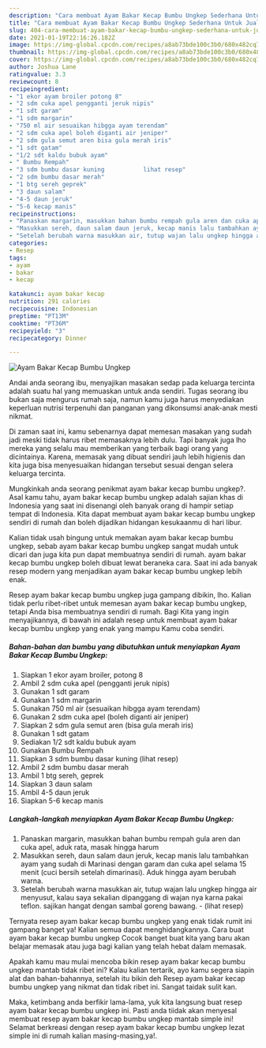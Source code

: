 ```yaml
---
description: "Cara membuat Ayam Bakar Kecap Bumbu Ungkep Sederhana Untuk Jualan"
title: "Cara membuat Ayam Bakar Kecap Bumbu Ungkep Sederhana Untuk Jualan"
slug: 404-cara-membuat-ayam-bakar-kecap-bumbu-ungkep-sederhana-untuk-jualan
date: 2021-01-19T22:16:26.182Z
image: https://img-global.cpcdn.com/recipes/a8ab73bde100c3b0/680x482cq70/ayam-bakar-kecap-bumbu-ungkep-foto-resep-utama.jpg
thumbnail: https://img-global.cpcdn.com/recipes/a8ab73bde100c3b0/680x482cq70/ayam-bakar-kecap-bumbu-ungkep-foto-resep-utama.jpg
cover: https://img-global.cpcdn.com/recipes/a8ab73bde100c3b0/680x482cq70/ayam-bakar-kecap-bumbu-ungkep-foto-resep-utama.jpg
author: Joshua Lane
ratingvalue: 3.3
reviewcount: 8
recipeingredient:
- "1 ekor ayam broiler potong 8"
- "2 sdm cuka apel pengganti jeruk nipis"
- "1 sdt garam"
- "1 sdm margarin"
- "750 ml air sesuaikan hibgga ayam terendam"
- "2 sdm cuka apel boleh diganti air jeniper"
- "2 sdm gula semut aren bisa gula merah iris"
- "1 sdt gatam"
- "1/2 sdt kaldu bubuk ayam"
- " Bumbu Rempah"
- "3 sdm bumbu dasar kuning           lihat resep"
- "2 sdm bumbu dasar merah"
- "1 btg sereh geprek"
- "3 daun salam"
- "4-5 daun jeruk"
- "5-6 kecap manis"
recipeinstructions:
- "Panaskan margarin, masukkan bahan bumbu rempah gula aren dan cuka apel, aduk rata, masak hingga harum"
- "Masukkan sereh, daun salam daun jeruk, kecap manis lalu tambahkan ayam yang sudah di Marinasi dengan garam dan cuka apel selama 15 menit (cuci bersih setelah dimarinasi). Aduk hingga ayam berubah warna."
- "Setelah berubah warna masukkan air, tutup wajan lalu ungkep hingga air menyusut, kalau saya sekalian dipanggang di wajan nya karna pakai teflon. sajikan hangat dengan sambal goreng bawang.           (lihat resep)"
categories:
- Resep
tags:
- ayam
- bakar
- kecap

katakunci: ayam bakar kecap 
nutrition: 291 calories
recipecuisine: Indonesian
preptime: "PT13M"
cooktime: "PT36M"
recipeyield: "3"
recipecategory: Dinner

---
```



![Ayam Bakar Kecap Bumbu Ungkep](https://img-global.cpcdn.com/recipes/a8ab73bde100c3b0/680x482cq70/ayam-bakar-kecap-bumbu-ungkep-foto-resep-utama.jpg)

Andai anda seorang ibu, menyajikan masakan sedap pada keluarga tercinta adalah suatu hal yang memuaskan untuk anda sendiri. Tugas seorang ibu bukan saja mengurus rumah saja, namun kamu juga harus menyediakan keperluan nutrisi terpenuhi dan panganan yang dikonsumsi anak-anak mesti nikmat.

Di zaman  saat ini, kamu sebenarnya dapat memesan masakan yang sudah jadi meski tidak harus ribet memasaknya lebih dulu. Tapi banyak juga lho mereka yang selalu mau memberikan yang terbaik bagi orang yang dicintainya. Karena, memasak yang dibuat sendiri jauh lebih higienis dan kita juga bisa menyesuaikan hidangan tersebut sesuai dengan selera keluarga tercinta. 



Mungkinkah anda seorang penikmat ayam bakar kecap bumbu ungkep?. Asal kamu tahu, ayam bakar kecap bumbu ungkep adalah sajian khas di Indonesia yang saat ini disenangi oleh banyak orang di hampir setiap tempat di Indonesia. Kita dapat membuat ayam bakar kecap bumbu ungkep sendiri di rumah dan boleh dijadikan hidangan kesukaanmu di hari libur.

Kalian tidak usah bingung untuk memakan ayam bakar kecap bumbu ungkep, sebab ayam bakar kecap bumbu ungkep sangat mudah untuk dicari dan juga kita pun dapat membuatnya sendiri di rumah. ayam bakar kecap bumbu ungkep boleh dibuat lewat beraneka cara. Saat ini ada banyak resep modern yang menjadikan ayam bakar kecap bumbu ungkep lebih enak.

Resep ayam bakar kecap bumbu ungkep juga gampang dibikin, lho. Kalian tidak perlu ribet-ribet untuk memesan ayam bakar kecap bumbu ungkep, tetapi Anda bisa membuatnya sendiri di rumah. Bagi Kita yang ingin menyajikannya, di bawah ini adalah resep untuk membuat ayam bakar kecap bumbu ungkep yang enak yang mampu Kamu coba sendiri.

<!--inarticleads1-->

##### Bahan-bahan dan bumbu yang dibutuhkan untuk menyiapkan Ayam Bakar Kecap Bumbu Ungkep:

1. Siapkan 1 ekor ayam broiler, potong 8
1. Ambil 2 sdm cuka apel (pengganti jeruk nipis)
1. Gunakan 1 sdt garam
1. Gunakan 1 sdm margarin
1. Gunakan 750 ml air (sesuaikan hibgga ayam terendam)
1. Gunakan 2 sdm cuka apel (boleh diganti air jeniper)
1. Siapkan 2 sdm gula semut aren (bisa gula merah iris)
1. Gunakan 1 sdt gatam
1. Sediakan 1/2 sdt kaldu bubuk ayam
1. Gunakan  Bumbu Rempah
1. Siapkan 3 sdm bumbu dasar kuning           (lihat resep)
1. Ambil 2 sdm bumbu dasar merah
1. Ambil 1 btg sereh, geprek
1. Siapkan 3 daun salam
1. Ambil 4-5 daun jeruk
1. Siapkan 5-6 kecap manis




<!--inarticleads2-->

##### Langkah-langkah menyiapkan Ayam Bakar Kecap Bumbu Ungkep:

1. Panaskan margarin, masukkan bahan bumbu rempah gula aren dan cuka apel, aduk rata, masak hingga harum
1. Masukkan sereh, daun salam daun jeruk, kecap manis lalu tambahkan ayam yang sudah di Marinasi dengan garam dan cuka apel selama 15 menit (cuci bersih setelah dimarinasi). Aduk hingga ayam berubah warna.
1. Setelah berubah warna masukkan air, tutup wajan lalu ungkep hingga air menyusut, kalau saya sekalian dipanggang di wajan nya karna pakai teflon. sajikan hangat dengan sambal goreng bawang. -           (lihat resep)




Ternyata resep ayam bakar kecap bumbu ungkep yang enak tidak rumit ini gampang banget ya! Kalian semua dapat menghidangkannya. Cara buat ayam bakar kecap bumbu ungkep Cocok banget buat kita yang baru akan belajar memasak atau juga bagi kalian yang telah hebat dalam memasak.

Apakah kamu mau mulai mencoba bikin resep ayam bakar kecap bumbu ungkep mantab tidak ribet ini? Kalau kalian tertarik, ayo kamu segera siapin alat dan bahan-bahannya, setelah itu bikin deh Resep ayam bakar kecap bumbu ungkep yang nikmat dan tidak ribet ini. Sangat taidak sulit kan. 

Maka, ketimbang anda berfikir lama-lama, yuk kita langsung buat resep ayam bakar kecap bumbu ungkep ini. Pasti anda tiidak akan menyesal membuat resep ayam bakar kecap bumbu ungkep mantab simple ini! Selamat berkreasi dengan resep ayam bakar kecap bumbu ungkep lezat simple ini di rumah kalian masing-masing,ya!.

